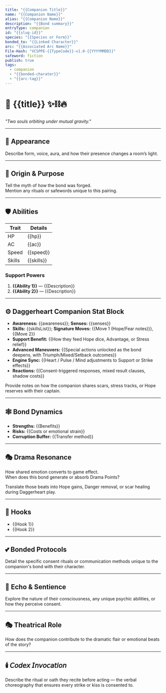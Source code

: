 ```yaml
---
title: "{{Companion Title}}"
name: "{{Companion Name}}"
alias: "{{Companion Name}}"
description: "{{Bond summary}}"
entryType: companion
id: "{{slug-id}}"
species: "{{Species or Form}}"
bonded_to: "{{Linked Character}}"
arc: "{{Associated Arc Name}}"
File-Hash: "VCSPPE-{{TypeCode}}-v1.0-{{YYYYMMDD}}"
safeword: fiction
publish: true
tags:
  - companion
  - "{{bonded-charater}}"
  - "{{arc-tag}}"
---
```


# 🤝 {{title}} ✨⛓️🔥  

*"Two souls orbiting under mutual gravity."*  

---

## 🧝 Appearance

Describe form, voice, aura, and how their presence changes a room’s light.  

---

## 🧬 Origin & Purpose  

Tell the myth of how the bond was forged.  
Mention any rituals or safewords unique to this pairing.  

---

## 🛡️ Abilities  

| Trait | Details |
|-------|----------|
| HP | {{hp}} |
| AC | {{ac}} |
| Speed | {{speed}} |
| Skills | {{skills}} |

### Support Powers  

1. **{{Ability 1}}** — {{Description}}  
2. **{{Ability 2}}** — {{Description}}  

---

## ⚙️ Daggerheart Companion Stat Block

- **Awareness:** {{awareness}}; **Senses:** {{senses}}  
- **Skills:** {{skillsList}}; **Signature Moves:** {{Move 1 (Hope/Fear notes)}}, {{Move 2}}  
- **Support Benefit:** {{How they feed Hope dice, Advantage, or Stress relief}}  
- **Advanced Maneuvers:** {{Special actions unlocked as the bond deepens, with Triumph/Mixed/Setback outcomes}}  
- **Engine Sync:** {{Heart / Pulse / Mind adjustments to Support or Strike effects}}  
- **Reactions:** {{Consent-triggered responses, mixed result clauses, shadow costs}}  

Provide notes on how the companion shares scars, stress tracks, or Hope reserves with their captain.

---

## 🕸️ Bond Dynamics  

- **Strengths:** {{Benefits}}  
- **Risks:** {{Costs or emotional strain}}  
- **Corruption Buffer:** {{Transfer method}}  

---

## 🎭 Drama Resonance  

How shared emotion converts to game effect.  
When does this bond generate or absorb Drama Points?  

Translate those beats into Hope gains, Danger removal, or scar healing during Daggerheart play.

---

## 📝 Hooks  

- {{Hook 1}}  
- {{Hook 2}}  

---

## 💕 Bonded Protocols

Detail the specific consent rituals or communication methods unique to the companion's bond with their character.

---

## 🧬 Echo & Sentience

Explore the nature of their consciousness, any unique psychic abilities, or how they perceive consent.

---

## 🎭 Theatrical Role

How does the companion contribute to the dramatic flair or emotional beats of the story?

---

## 🕯️ 𝘊𝘰𝘥𝘦𝘹 𝘐𝘯𝘷𝘰𝘤𝘢𝘵𝘪𝘰𝘯  

Describe the ritual or oath they recite before acting — the verbal choreography that ensures every strike or kiss is consented to.

